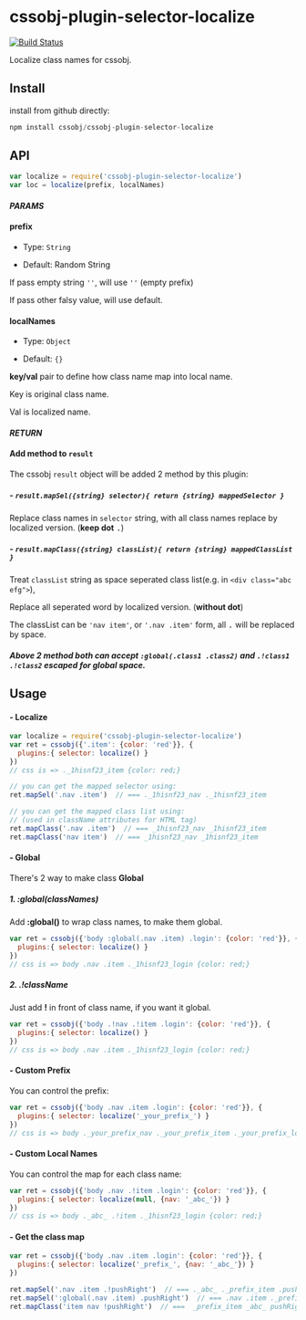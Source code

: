 # cssobj-plugin-selector-localize

[![Build Status](https://travis-ci.org/cssobj/cssobj-plugin-selector-localize.svg?branch=master)](https://travis-ci.org/cssobj/cssobj-plugin-selector-localize)

Localize class names for cssobj.

## Install

install from github directly:

``` javascript
npm install cssobj/cssobj-plugin-selector-localize
```

## API

``` javascript
var localize = require('cssobj-plugin-selector-localize')
var loc = localize(prefix, localNames)
```

#### *PARAMS*

#### prefix

- Type: `String`

- Default: Random String

If pass empty string `''`, will use `''` (empty prefix)

If pass other falsy value, will use default.

#### localNames

- Type: `Object`

- Default: `{}`

**key/val** pair to define how class name map into local name.

Key is original class name.

Val is localized name.

#### *RETURN*

#### Add method to `result`

The cssobj `result` object will be added 2 method by this plugin:

##### - `result.mapSel({string} selector){ return {string} mappedSelector }`

Replace class names in `selector` string, with all class names replace by localized version. (**keep dot** <kbd>.</kbd>)

##### - `result.mapClass({string} classList){ return {string} mappedClassList }`

Treat `classList` string as space seperated class list(e.g. in `<div class="abc efg">`),

Replace all seperated word by localized version. (**without dot**)

The classList can be `'nav item'`, or `'.nav .item'` form, all <kbd>.</kbd> will be replaced by space.

##### Above 2 method both can accept `:global(.class1 .class2)` and `.!class1 .!class2` escaped for global space.

## Usage

#### - Localize

``` javascript
var localize = require('cssobj-plugin-selector-localize')
var ret = cssobj({'.item': {color: 'red'}}, {
  plugins:{ selector: localize() }
})
// css is => ._1hisnf23_item {color: red;}

// you can get the mapped selector using:
ret.mapSel('.nav .item')  // === ._1hisnf23_nav ._1hisnf23_item

// you can get the mapped class list using:
// (used in className attributes for HTML tag)
ret.mapClass('.nav .item')  // === _1hisnf23_nav _1hisnf23_item
ret.mapClass('nav item')  // === _1hisnf23_nav _1hisnf23_item

```

#### - Global

There's 2 way to make class **Global**

##### 1. :global(classNames)

Add **:global()** to wrap class names, to make them global.

``` javascript
var ret = cssobj({'body :global(.nav .item) .login': {color: 'red'}}, {
  plugins:{ selector: localize() }
})
// css is => body .nav .item ._1hisnf23_login {color: red;}
```

##### 2. .!className

Just add **!** in front of class name, if you want it global.

``` javascript
var ret = cssobj({'body .!nav .!item .login': {color: 'red'}}, {
  plugins:{ selector: localize() }
})
// css is => body .nav .item ._1hisnf23_login {color: red;}
```

#### - Custom Prefix

You can control the prefix:

``` javascript
var ret = cssobj({'body .nav .item .login': {color: 'red'}}, {
  plugins:{ selector: localize('_your_prefix_') }
})
// css is => body ._your_prefix_nav ._your_prefix_item ._your_prefix_login {color: red;}
```


#### - Custom Local Names

You can control the map for each class name:

``` javascript
var ret = cssobj({'body .nav .!item .login': {color: 'red'}}, {
  plugins:{ selector: localize(null, {nav: '_abc_'}) }
})
// css is => body ._abc_ .!item ._1hisnf23_login {color: red;}
```

#### - Get the class map

``` javascript
var ret = cssobj({'body .nav .item .login': {color: 'red'}}, {
  plugins:{ selector: localize('_prefix_', {nav: '_abc_'}) }
})

ret.mapSel('.nav .item .!pushRight')  // === ._abc_ ._prefix_item .pushRight
ret.mapSel(':global(.nav .item) .pushRight')  // === .nav .item ._prefix_pushRight
ret.mapClass('item nav !pushRight')  // ===  _prefix_item _abc_ pushRight
```

